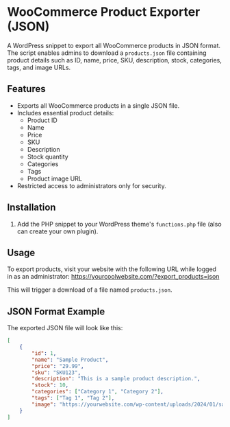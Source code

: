 # WooCommerce Product Exporter (JSON)

A WordPress snippet to export all WooCommerce products in JSON format. The script enables admins to download a `products.json` file containing product details such as ID, name, price, SKU, description, stock, categories, tags, and image URLs.

## Features

- Exports all WooCommerce products in a single JSON file.
- Includes essential product details:
  - Product ID
  - Name
  - Price
  - SKU
  - Description
  - Stock quantity
  - Categories
  - Tags
  - Product image URL
- Restricted access to administrators only for security.

## Installation

1. Add the PHP snippet to your WordPress theme's `functions.php` file (also can create your own plugin).

## Usage

To export products, visit your website with the following URL while logged in as an administrator:
https://yourcoolwebsite.com/?export_products=json

This will trigger a download of a file named `products.json`.

## JSON Format Example

The exported JSON file will look like this:

```json
[
    {
        "id": 1,
        "name": "Sample Product",
        "price": "29.99",
        "sku": "SKU123",
        "description": "This is a sample product description.",
        "stock": 10,
        "categories": ["Category 1", "Category 2"],
        "tags": ["Tag 1", "Tag 2"],
        "image": "https://yourwebsite.com/wp-content/uploads/2024/01/sample.jpg"
    }
]
